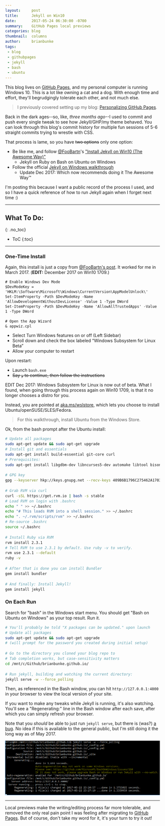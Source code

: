 ```yaml
---
layout:     post
title:      Jekyll on Win10
date:       2017-05-24 06:30:00 -0700
summary:    GitHub Pages local previews
categories: blog
thumbnail:  columns
author:     brianbunke
tags:
 - blog
 - githubpages
 - jekyll
 - bash
 - ubuntu
---
```


This blog lives on [GitHub Pages], and my personal computer is running Windows 10. This is a lot like owning a cat and a dog. With enough time and effort, they'll begrudgingly tolerate each other, and not much else.

> I previously covered setting up my blog: [Personalizing GitHub Pages].

Back in the dark ages--so, like, _three months ago_--I used to commit and push every single tweak to see how Jekyll/GHP/my theme behaved. You can look through this blog's commit history for multiple fun sessions of 5-6 straight commits trying to wrestle with CSS.

That process is lame, so you have ~~two options~~ only one option:

- Be like me, and follow [@FooBartn]'s ["Install Jekyll on Win10 (The Awesome Way)"]
  - Jekyll on Ruby on Bash on Ubuntu on Windows
- Follow the official [Jekyll on Windows walkthrough]
  - Update Dec 2017: Which now recommends doing it The Awesome Way™

I'm posting this because I want a public record of the process I used, and so I have a quick reference of how to run Jekyll again when I forget next time :)

---

## What To Do:
{: .no_toc}

- ToC
{:toc}

---

### One-Time Install

Again, this install is just a copy from [@FooBartn's post]. It worked for me in March 2017. (**EDIT:** December 2017 on Win10 1709.)

```posh
# Enable Windows Dev Mode
$DevModeKey = 'HKLM:\Software\Microsoft\Windows\CurrentVersion\AppModelUnlock\'
Set-ItemProperty -Path $DevModeKey -Name 'AllowDevelopmentWithoutDevLicense' -Value 1 -Type DWord
Set-ItemProperty -Path $DevModeKey -Name 'AllowAllTrustedApps' -Value 1 -Type DWord

# Open the App Wizard
& appwiz.cpl
```
- Select Turn Windows features on or off (Left Sidebar)
- Scroll down and check the box labeled “Windows Subsystem for Linux Beta”
- Allow your computer to restart

Upon restart:

- Launch `bash.exe`
- ~~Say `y` to continue, then follow the instructions~~

EDIT Dec 2017: Windows Subsystem for Linux is now out of beta. What I found, when going through this process again on Win10 1709, is that it no longer chooses a distro for you.

Instead, you are pointed at [aka.ms/wslstore], which lets you choose to install Ubuntu/openSUSE/SLES/Fedora.

> For this walkthrough, install Ubuntu from the Windows Store.

Ok, from the bash prompt after the Ubuntu install:

```bash
# Update all packages
sudo apt-get update && sudo apt-get upgrade
# Install git and essentials
sudo apt-get install build-essential git-core curl
# Prerequisites:
sudo apt-get install libgdbm-dev libncurses5-dev automake libtool bison libffi-dev

# GPG key
gpg --keyserver hkp://keys.gnupg.net --recv-keys 409B6B1796C275462A1703113804BB82D39DC0E3

# Grab RVM via curl
curl -sSL https://get.rvm.io | bash -s stable
# Load RVM on login with .bashrc
echo " " >> ~/.bashrc
echo "# This loads RVM into a shell session." >> ~/.bashrc
echo ". ~/.rvm/scripts/rvm" >> ~/.bashrc
# Re-source .bashrc
source ~/.bashrc

# Install Ruby via RVM
rvm install 2.3.1
# Tell RVM to use 2.3.1 by default. Use ruby -v to verify.
rvm use 2.3.1 --default
ruby -v

# After that is done you can install Bundler
gem install bundler

# And finally: Install Jekyll!
gem install jekyll
```

### On Each Run

Search for "bash" in the Windows start menu. You should get "Bash on Ubuntu on Windows" as your top result. Run it.

```bash
# You'll probably be told "X packages can be updated." upon launch
# Update all packages
sudo apt-get update && sudo apt-get upgrade
# (will prompt for the password you created during initial setup)

# Go to the directory you cloned your blog repo to
# Tab completion works, but case-sensitivity matters
cd /mnt/c/Github/brianbunke.github.io/

# Run jekyll, building and watching the current directory:
jekyll serve -w --force_polling
```

Then, as referenced in the Bash window, you can hit `http://127.0.0.1:4000` in your browser to view the local version of your site.

If you want to make any tweaks while Jekyll is running, it's also watching. You'll see a "Regenerating:" line in the Bash window after each save, after which you can simply refresh your browser.

Note that you _should_ be able to just run `jekyll serve`, but there is (was?) [a bug]. No idea if this is available to the general public, but I'm still doing it the long way as of May 2017.

[![Jekyll screencap](/images/jekyll.png)](/images/jekyll.png)

---

Local previews make the writing/editing process far more tolerable, and removed the only real pain point I was feeling after migrating to [GitHub Pages]. But of course, don't take my word for it, it's your turn to try it out!



[GitHub Pages]: <https://pages.github.com/>
[Personalizing GitHub Pages]: http://www.brianbunke.com/blog/2016/12/08/personalizing-github-pages/
[Jekyll on Windows walkthrough]: https://jekyllrb.com/docs/windows/
[@FooBartn]: https://twitter.com/FooBartn
["Install Jekyll on Win10 (The Awesome Way)"]: https://foobartn.github.io/2016/install-jekyll-on-windows-10-the-awesome-way/

[@FooBartn's post]: https://foobartn.github.io/2016/install-jekyll-on-windows-10-the-awesome-way/
[raised an issue]: https://github.com/brianbunke/brianbunke.github.io/issues/1

[aka.ms/wslstore]: http://aka.ms/wslstore

[a bug]: https://github.com/Microsoft/BashOnWindows/issues/216
